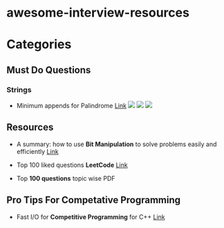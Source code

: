 # awesome-interview-resources 


# Categories

## Must Do Questions
### Strings
- Minimum appends for Palindrome [Link](https://www.interviewbit.com/problems/minimum-appends-for-palindrome/) ![](https://img.shields.io/badge/Tag-KMP-blue)  ![](https://img.shields.io/badge/Tag-LPS-blue)  ![](https://img.shields.io/badge/Tag-Facebook-blue)
## Resources
- A summary: how to use **Bit Manipulation** to solve problems easily and efficiently [Link](https://leetcode.com/problems/validate-ip-address/discuss/?currentPage=1&orderBy=most_votes&query=)

- Top 100 liked questions **LeetCode** [Link](https://leetcode.com/problemset/top-100-liked-questions/)
- Top **100 questions** topic wise PDF 

## Pro Tips For Competative Programming 

- Fast I/O for **Competitive Programming** for C++ [Link](https://www.geeksforgeeks.org/fast-io-for-competitive-programming/)
